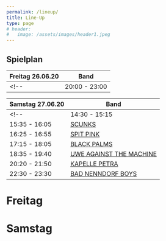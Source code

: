```yaml
---
permalink: /lineup/
title: Line-Up
type: page
# header:
#   image: /assets/images/header1.jpeg
---
```


## Spielplan

| Freitag 26.06.20 | Band |
|-------|--------|
<!-- | 20:00 - 23:00 | [STRAIGHT](#straight) | -->

| Samstag 27.06.20 | Band |
|-------|--------|
<!-- | 14:30 - 15:15 | [LUCAS RIEGER](#lucasrieger) |
| 15:35 - 16:05 | [SCUNKS](#scunks) |
| 16:25 - 16:55 | [SPIT PINK](#spitpink) |
| 17:15 - 18:05 | [BLACK PALMS](#blackpalms) |
| 18:35 - 19:40 | [UWE AGAINST THE MACHINE](#uwe) |
| 20:20 - 21:50 | [KAPELLE PETRA](#kapelle) |
| 22:30 - 23:30 | [BAD NENNDORF BOYS](#bnboys) | -->

<!--
Hier zum Download als [Spielplan]( {{ '/assets/downloads/Spielplan_2018.pdf' | relative_url }} )

-->

# Freitag

# Samstag